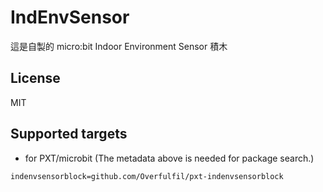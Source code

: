 # IndEnvSensor

這是自製的 micro:bit Indoor Environment Sensor 積木

## License

MIT

## Supported targets

* for PXT/microbit
(The metadata above is needed for package search.)

```package
indenvsensorblock=github.com/Overfulfil/pxt-indenvsensorblock
```

